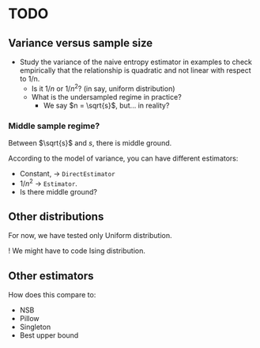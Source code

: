 # TODO

## Variance versus sample size

- Study the variance of the naive entropy estimator in examples to check empirically that the relationship is quadratic and not linear with respect to 1/n.
  - Is it $1/n$ or $1/n^2$? (in say, uniform distribution)
  - What is the undersampled regime in practice?
    - We say $n = \sqrt{s}$, but... in reality?

### Middle sample regime?

Between $\sqrt{s}$ and $s$, there is middle ground.

According to the model of variance, you can have different estimators:

- Constant, -> `DirectEstimator`
- $1/n^2$ -> `Estimator`. 
- Is there middle ground?

## Other distributions

For now, we have tested only Uniform distribution.

! We might have to code Ising distribution.

## Other estimators

How does this compare to:

- NSB
- Pillow
- Singleton
- Best upper bound
